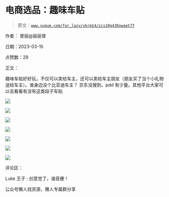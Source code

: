 # 电商选品：趣味车贴

> 原文：[`www.yuque.com/for_lazy/xkrm14/zcs10g436nwaet7f`](https://www.yuque.com/for_lazy/xkrm14/zcs10g436nwaet7f)

作者： 曾丽@丽丽曾

日期：2023-03-15

点赞数：29

正文：

趣味车贴好好玩，不仅可以卖给车主，还可以卖给车主朋友（朋友买了当个小礼物送给车主）。谁身边没个比亚迪车主？ 京东没搜到，pdd 有少量。其他平台大家可以去看看有没有这类段子车贴

![](img/2c479f7bdd205688f21708a0ee577ec7.png)

![](img/4975d4941fbe792f49e55dbfb5f5f554.png)

![](img/90bb8e818792526f0138712a76af567e.png)

![](img/95ed8d19877521440ebbcc45ee926cfd.png)

![](img/89578ba39e55bd1f61fc38de94cb4046.png)

![](img/2a5ef569545547d12e7fb151934933f9.png)

![](img/c9fbc661bf35429e78f54b254f56235b.png)

评论区：

Luke 王子 : 创意觉了，谐音梗！

公众号懒人找资源，懒人专属群分享

